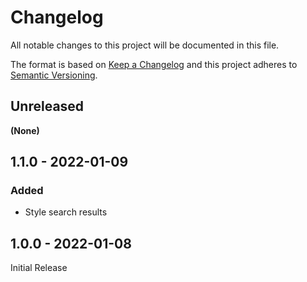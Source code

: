 # Changelog
All notable changes to this project will be documented in this file.

The format is based on [Keep a Changelog](http://keepachangelog.com/en/1.0.0/) and this project adheres
to [Semantic Versioning](http://semver.org/spec/v2.0.0.html).

## Unreleased
**(None)**

## 1.1.0 - 2022-01-09
### Added
- Style search results

## 1.0.0 - 2022-01-08
Initial Release